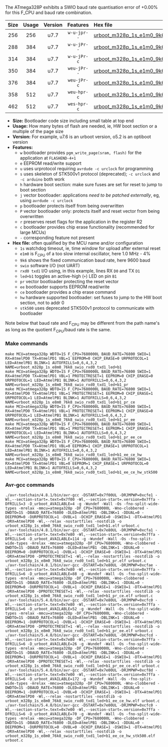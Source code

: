 The ATmega328P exhibits a SWIO baud rate quantisation error of +0.00% for this F_CPU and baud rate combination.

|Size|Usage|Version|Features|Hex file|
|:-:|:-:|:-:|:-:|:--|
|256|256|u7.7|`w-u-jpr--`|[urboot_m328p_1s_e1m0_9k6_swio_rxd0_txd1_led+b1.hex](https://raw.githubusercontent.com/stefanrueger/urboot.hex/main/boards/moteino/atmega328p/watchdog_1_s/internal_oscillator-4%/+1m000000_hz/+++9k6_baud/uart0_rxd0_txd1/led+b1/urboot_m328p_1s_e1m0_9k6_swio_rxd0_txd1_led+b1.hex)|
|288|384|u7.7|`w-u-jPr--`|[urboot_m328p_1s_e1m0_9k6_swio_rxd0_txd1_led+b1_pr.hex](https://raw.githubusercontent.com/stefanrueger/urboot.hex/main/boards/moteino/atmega328p/watchdog_1_s/internal_oscillator-4%/+1m000000_hz/+++9k6_baud/uart0_rxd0_txd1/led+b1/urboot_m328p_1s_e1m0_9k6_swio_rxd0_txd1_led+b1_pr.hex)|
|314|384|u7.7|`w-u-jPr-c`|[urboot_m328p_1s_e1m0_9k6_swio_rxd0_txd1_led+b1_pr_ce.hex](https://raw.githubusercontent.com/stefanrueger/urboot.hex/main/boards/moteino/atmega328p/watchdog_1_s/internal_oscillator-4%/+1m000000_hz/+++9k6_baud/uart0_rxd0_txd1/led+b1/urboot_m328p_1s_e1m0_9k6_swio_rxd0_txd1_led+b1_pr_ce.hex)|
|350|384|u7.7|`weu-jPr--`|[urboot_m328p_1s_e1m0_9k6_swio_rxd0_txd1_led+b1_pr_ee.hex](https://raw.githubusercontent.com/stefanrueger/urboot.hex/main/boards/moteino/atmega328p/watchdog_1_s/internal_oscillator-4%/+1m000000_hz/+++9k6_baud/uart0_rxd0_txd1/led+b1/urboot_m328p_1s_e1m0_9k6_swio_rxd0_txd1_led+b1_pr_ee.hex)|
|376|384|u7.7|`weu-jPr-c`|[urboot_m328p_1s_e1m0_9k6_swio_rxd0_txd1_led+b1_pr_ee_ce.hex](https://raw.githubusercontent.com/stefanrueger/urboot.hex/main/boards/moteino/atmega328p/watchdog_1_s/internal_oscillator-4%/+1m000000_hz/+++9k6_baud/uart0_rxd0_txd1/led+b1/urboot_m328p_1s_e1m0_9k6_swio_rxd0_txd1_led+b1_pr_ee_ce.hex)|
|358|512|u7.7|`weu-hpr-c`|[urboot_m328p_1s_e1m0_9k6_swio_rxd0_txd1_led+b1_ee_ce_hw.hex](https://raw.githubusercontent.com/stefanrueger/urboot.hex/main/boards/moteino/atmega328p/watchdog_1_s/internal_oscillator-4%/+1m000000_hz/+++9k6_baud/uart0_rxd0_txd1/led+b1/urboot_m328p_1s_e1m0_9k6_swio_rxd0_txd1_led+b1_ee_ce_hw.hex)|
|462|512|u7.7|`wes-hpr-c`|[urboot_m328p_1s_e1m0_9k6_swio_rxd0_txd1_led+b1_ee_ce_hw_stk500.hex](https://raw.githubusercontent.com/stefanrueger/urboot.hex/main/boards/moteino/atmega328p/watchdog_1_s/internal_oscillator-4%/+1m000000_hz/+++9k6_baud/uart0_rxd0_txd1/led+b1/urboot_m328p_1s_e1m0_9k6_swio_rxd0_txd1_led+b1_ee_ce_hw_stk500.hex)|

- **Size:** Bootloader code size including small table at top end
- **Usage:** How many bytes of flash are needed, ie, HW boot section or a multiple of the page size
- **Version:** For example, u7.6 is an urboot version, o5.2 is an optiboot version
- **Features:**
  + `w` bootloader provides `pgm_write_page(sram, flash)` for the application at `FLASHEND-4+1`
  + `e` EEPROM read/write support
  + `u` uses urprotocol requiring `avrdude -c urclock` for programming
  + `s` uses skeleton of STK500v1 protocol (deprecated); `-c urclock` and `-c arduino` both work
  + `h` hardware boot section: make sure fuses are set for reset to jump to boot section
  + `j` vector bootloader: applications *need to be patched externally*, eg, using `avrdude -c urclock`
  + `p` bootloader protects itself from being overwritten
  + `P` vector bootloader only: protects itself and reset vector from being overwritten
  + `r` preserves reset flags for the application in the register R2
  + `c` bootloader provides chip erase functionality (recommended for large MCUs)
  + `-` corresponding feature not present
- **Hex file:** often qualified by the MCU name and/or configuration
  + `1s` watchdog timeout, ie, time window for upload after external reset
  + `e1m0` is F<sub>CPU</sub> of a too slow internal oscillator, here 1.0 MHz - 4%
  + `9k6` shows the fixed communication baud rate, here 9600 baud
  + `swio` software I/O (not UART)
  + `rxd0 txd1` I/O using, in this example, lines RX `D0` and TX `D1`
  + `led+b1` toggles an active-high (`+`) LED on pin `B1`
  + `pr` vector bootloader protecting the reset vector
  + `ee` bootloader supports EEPROM read/write
  + `ce` bootloader provides a chip erase command
  + `hw` hardware supported bootloader: set fuses to jump to the HW boot section, not to addr 0
  + `stk500` uses deprecated STK500v1 protocol to communicate with bootloader


Note below that baud rate and F<sub>CPU</sub> may be different from the path name's as long as the quotient F<sub>CPU</sub>/baud rate is the same.

### Make commands
```
make MCU=atmega328p WDTO=1S F_CPU=7680000L BAUD_RATE=76800 SWIO=1 RX=AtmelPD0 TX=AtmelPD1 VBL=1 EEPROM=0 CHIP_ERASE=0 URPROTOCOL=1 LED=AtmelPB1 BLINK=1 AUTOFRILLS=0,6,4,3,2 NAME=urboot_m328p_1s_e8m0_76k8_swio_rxd0_txd1_led+b1
make MCU=atmega328p WDTO=1S F_CPU=7680000L BAUD_RATE=76800 SWIO=1 RX=AtmelPD0 TX=AtmelPD1 VBL=1 PROTECTRESET=1 EEPROM=0 CHIP_ERASE=0 URPROTOCOL=1 LED=AtmelPB1 BLINK=1 AUTOFRILLS=0,6,4,3,2 NAME=urboot_m328p_1s_e8m0_76k8_swio_rxd0_txd1_led+b1_pr
make MCU=atmega328p WDTO=1S F_CPU=7680000L BAUD_RATE=76800 SWIO=1 RX=AtmelPD0 TX=AtmelPD1 VBL=1 PROTECTRESET=1 EEPROM=0 CHIP_ERASE=1 URPROTOCOL=1 LED=AtmelPB1 BLINK=1 AUTOFRILLS=0,6,4,3,2 NAME=urboot_m328p_1s_e8m0_76k8_swio_rxd0_txd1_led+b1_pr_ce
make MCU=atmega328p WDTO=1S F_CPU=7680000L BAUD_RATE=76800 SWIO=1 RX=AtmelPD0 TX=AtmelPD1 VBL=1 PROTECTRESET=1 EEPROM=1 CHIP_ERASE=0 URPROTOCOL=1 LED=AtmelPB1 BLINK=1 AUTOFRILLS=0,6,4,3,2 NAME=urboot_m328p_1s_e8m0_76k8_swio_rxd0_txd1_led+b1_pr_ee
make MCU=atmega328p WDTO=1S F_CPU=7680000L BAUD_RATE=76800 SWIO=1 RX=AtmelPD0 TX=AtmelPD1 VBL=1 PROTECTRESET=1 EEPROM=1 CHIP_ERASE=1 URPROTOCOL=1 LED=AtmelPB1 BLINK=1 AUTOFRILLS=0,6,4,3,2 NAME=urboot_m328p_1s_e8m0_76k8_swio_rxd0_txd1_led+b1_pr_ee_ce
make MCU=atmega328p WDTO=1S F_CPU=7680000L BAUD_RATE=76800 SWIO=1 RX=AtmelPD0 TX=AtmelPD1 VBL=0 EEPROM=1 CHIP_ERASE=1 URPROTOCOL=1 LED=AtmelPB1 BLINK=1 AUTOFRILLS=0,6,4,3,2 NAME=urboot_m328p_1s_e8m0_76k8_swio_rxd0_txd1_led+b1_ee_ce_hw
make MCU=atmega328p WDTO=1S F_CPU=7680000L BAUD_RATE=76800 SWIO=1 RX=AtmelPD0 TX=AtmelPD1 VBL=0 EEPROM=1 CHIP_ERASE=1 URPROTOCOL=0 LED=AtmelPB1 BLINK=1 AUTOFRILLS=0,6,4,3,2 NAME=urboot_m328p_1s_e8m0_76k8_swio_rxd0_txd1_led+b1_ee_ce_hw_stk500
```

### Avr-gcc commands
```
./avr-toolchain/4.8.1/bin/avr-gcc -DSTART=0x7f00UL -DRJMPWP=0xcfe1 -Wl,--section-start=.text=0x7f00 -Wl,--section-start=.version=0x7ffa -DFRILLS=3 -D_urboot_AVAILABLE=4 -g -Wundef -Wall -Os -fno-split-wide-types -mrelax -mmcu=atmega328p -DF_CPU=7680000L -Wno-clobbered -DWDTO=1S -DBAUD_RATE=76800 -DLED=AtmelPB1 -DBLINK=1 -DDUAL=0 -DEEPROM=0 -DURPROTOCOL=1 -DVBL=1 -DCHIP_ERASE=0 -DSWIO=1 -DTX=AtmelPD1 -DRX=AtmelPD0 -Wl,--relax -nostartfiles -nostdlib -o urboot_m328p_1s_e8m0_76k8_swio_rxd0_txd1_led+b1.elf urboot.c
./avr-toolchain/4.8.1/bin/avr-gcc -DSTART=0x7e80UL -DRJMPWP=0xcfa1 -Wl,--section-start=.text=0x7e80 -Wl,--section-start=.version=0x7ffa -DFRILLS=6 -D_urboot_AVAILABLE=114 -g -Wundef -Wall -Os -fno-split-wide-types -mrelax -mmcu=atmega328p -DF_CPU=7680000L -Wno-clobbered -DWDTO=1S -DBAUD_RATE=76800 -DLED=AtmelPB1 -DBLINK=1 -DDUAL=0 -DEEPROM=0 -DURPROTOCOL=1 -DVBL=1 -DCHIP_ERASE=0 -DSWIO=1 -DTX=AtmelPD1 -DRX=AtmelPD0 -DPROTECTRESET=1 -Wl,--relax -nostartfiles -nostdlib -o urboot_m328p_1s_e8m0_76k8_swio_rxd0_txd1_led+b1_pr.elf urboot.c
./avr-toolchain/4.8.1/bin/avr-gcc -DSTART=0x7e80UL -DRJMPWP=0xcfae -Wl,--section-start=.text=0x7e80 -Wl,--section-start=.version=0x7ffa -DFRILLS=6 -D_urboot_AVAILABLE=88 -g -Wundef -Wall -Os -fno-split-wide-types -mrelax -mmcu=atmega328p -DF_CPU=7680000L -Wno-clobbered -DWDTO=1S -DBAUD_RATE=76800 -DLED=AtmelPB1 -DBLINK=1 -DDUAL=0 -DEEPROM=0 -DURPROTOCOL=1 -DVBL=1 -DCHIP_ERASE=1 -DSWIO=1 -DTX=AtmelPD1 -DRX=AtmelPD0 -DPROTECTRESET=1 -Wl,--relax -nostartfiles -nostdlib -o urboot_m328p_1s_e8m0_76k8_swio_rxd0_txd1_led+b1_pr_ce.elf urboot.c
./avr-toolchain/5.4.0/bin/avr-gcc -DSTART=0x7e80UL -DRJMPWP=0xcfc0 -Wl,--section-start=.text=0x7e80 -Wl,--section-start=.version=0x7ffa -DFRILLS=6 -D_urboot_AVAILABLE=52 -g -Wundef -Wall -Os -fno-split-wide-types -mrelax -mmcu=atmega328p -DF_CPU=7680000L -Wno-clobbered -DWDTO=1S -DBAUD_RATE=76800 -DLED=AtmelPB1 -DBLINK=1 -DDUAL=0 -DEEPROM=1 -DURPROTOCOL=1 -DVBL=1 -DCHIP_ERASE=0 -DSWIO=1 -DTX=AtmelPD1 -DRX=AtmelPD0 -DPROTECTRESET=1 -Wl,--relax -nostartfiles -nostdlib -o urboot_m328p_1s_e8m0_76k8_swio_rxd0_txd1_led+b1_pr_ee.elf urboot.c
./avr-toolchain/5.4.0/bin/avr-gcc -DSTART=0x7e80UL -DRJMPWP=0xcfcd -Wl,--section-start=.text=0x7e80 -Wl,--section-start=.version=0x7ffa -DFRILLS=6 -D_urboot_AVAILABLE=26 -g -Wundef -Wall -Os -fno-split-wide-types -mrelax -mmcu=atmega328p -DF_CPU=7680000L -Wno-clobbered -DWDTO=1S -DBAUD_RATE=76800 -DLED=AtmelPB1 -DBLINK=1 -DDUAL=0 -DEEPROM=1 -DURPROTOCOL=1 -DVBL=1 -DCHIP_ERASE=1 -DSWIO=1 -DTX=AtmelPD1 -DRX=AtmelPD0 -DPROTECTRESET=1 -Wl,--relax -nostartfiles -nostdlib -o urboot_m328p_1s_e8m0_76k8_swio_rxd0_txd1_led+b1_pr_ee_ce.elf urboot.c
./avr-toolchain/5.4.0/bin/avr-gcc -DSTART=0x7e00UL -DRJMPWP=0xcf8d -Wl,--section-start=.text=0x7e00 -Wl,--section-start=.version=0x7ffa -DFRILLS=6 -D_urboot_AVAILABLE=172 -g -Wundef -Wall -Os -fno-split-wide-types -mrelax -mmcu=atmega328p -DF_CPU=7680000L -Wno-clobbered -DWDTO=1S -DBAUD_RATE=76800 -DLED=AtmelPB1 -DBLINK=1 -DDUAL=0 -DEEPROM=1 -DURPROTOCOL=1 -DVBL=0 -DCHIP_ERASE=1 -DSWIO=1 -DTX=AtmelPD1 -DRX=AtmelPD0 -Wl,--relax -nostartfiles -nostdlib -o urboot_m328p_1s_e8m0_76k8_swio_rxd0_txd1_led+b1_ee_ce_hw.elf urboot.c
./avr-toolchain/5.4.0/bin/avr-gcc -DSTART=0x7e00UL -DRJMPWP=0xcfc0 -Wl,--section-start=.text=0x7e00 -Wl,--section-start=.version=0x7ffa -DFRILLS=6 -D_urboot_AVAILABLE=70 -g -Wundef -Wall -Os -fno-split-wide-types -mrelax -mmcu=atmega328p -DF_CPU=7680000L -Wno-clobbered -DWDTO=1S -DBAUD_RATE=76800 -DLED=AtmelPB1 -DBLINK=1 -DDUAL=0 -DEEPROM=1 -DURPROTOCOL=0 -DVBL=0 -DCHIP_ERASE=1 -DSWIO=1 -DTX=AtmelPD1 -DRX=AtmelPD0 -Wl,--relax -nostartfiles -nostdlib -o urboot_m328p_1s_e8m0_76k8_swio_rxd0_txd1_led+b1_ee_ce_hw_stk500.elf urboot.c
```

